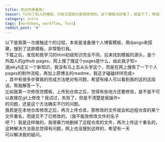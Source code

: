 ```yaml
---                                                                                         
title: 欢迎你来看我!                                                                              
teaser: folk了别人的模板，只有汉语部分是我修改的，这个模板太好看了，就留下了，等我搞搞清楚流程，我也在写一些东西，成为贡献者.                       
category: intro                                                                             
tags: [markdown, workflow, foss]                                                            
reddit_post: '#'                                                                            
---                                                                                         
```

   以下是我第一次接触这个的过程，本来是准备搜个人博客模板，用django来搭建，搜到了这款模板，非常吸引我。                                   
下载之后，发现和我学习的html初级知识完全不同，后来找到模板的源头，是个外国人的github pages，网上搜了搜这个pages是什么，由此我才知>                
道jekyll这又一个新知识，我没有马上去从头学这个，而是在网上搜索了一下个人pages的制作流程，再加上原博主的readme，我这才磕磕绊绊完成>                  
，其中有很多步骤我的完成方法绝对有问题，希望有缘人可以看到我的这的这段话，帮我解答一下。                                                
    比如我第一次修改完模板，上传到仓库之后，觉得有些地方还要修改，是不是不可以直接在git上修改？我试过，失败了，但是不清楚是我操作>                       
的问题，还是这个方法确实不行的问题。                                                                          
    我若是在本地仓库修改之后，再次上传仓库，那修改的文件就会和远程仓库的某个文件重名，而提交不了已修改的，（我不能改修改文件的名子                         
吧？）我是这样做的，我很暴力地删掉了远程仓库的文件，再次上传这个重名的，这种解决方法我总觉得有问题，网上也没搜到这样的，希望有一天                           
可以解决我的疑问。                                                                                   
